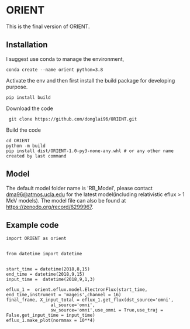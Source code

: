 # ORIENT

This is the final version of ORIENT.

## Installation
I suggest use conda to manage the environment,
```
conda create --name orient python=3.8 
```

Activate the env and then first install the build package for developing purpose.
```
pip install build
```
Download the code
```
 git clone https://github.com/donglai96/ORIENT.git
```
Build the code
```
cd ORIENT
python -m build
pip install dist/ORIENT-1.0-py3-none-any.whl # or any other name created by last command
```

## Model

The default model folder name is 'RB_Model', please contact dma96@atmos.ucla.edu for the latest model(including relativistic eflux > 1 MeV models). The model file can also be found at https://zenodo.org/record/6299967.
## Example code
```
import ORIENT as orient


from datetime import datetime


start_time = datetime(2018,8,15)
end_time = datetime(2018,9,15)
input_time =  datetime(2018,9,1,3)

eflux_1 =  orient.eflux.model.ElectronFlux(start_time, end_time,instrument = 'mageis',channel = 16)
final_frame, X_input_total = eflux_1.get_flux(dst_source='omni',
                 al_source='omni',
                 sw_source='omni',use_omni = True,use_traj = False,get_input_time = input_time)
eflux_1.make_plot(normmax = 10**4)

```

